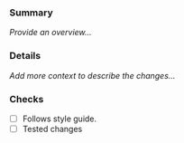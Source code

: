 ### Summary
_Provide an overview..._

### Details
_Add more context to describe the changes..._

### Checks
- [ ] Follows style guide.
- [ ] Tested changes